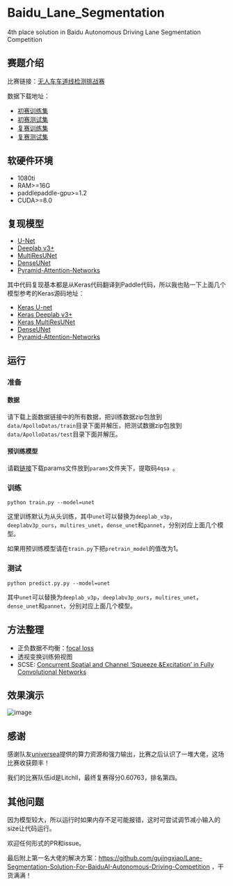 # Baidu_Lane_Segmentation
4th place solution in Baidu Autonomous Driving Lane Segmentation Competition

## 赛题介绍

比赛链接：[无人车车道线检测挑战赛](http://aistudio.baidu.com/aistudio/#/competition/detail/5)

数据下载地址：

- [初赛训练集](http://aistudio.baidu.com/aistudio/#/datasetDetail/1919)
- [初赛测试集](http://aistudio.baidu.com/aistudio/#/datasetDetail/2492)
- [复赛训练集](http://aistudio.baidu.com/aistudio/#/datasetDetail/3624)
- [复赛测试集](http://aistudio.baidu.com/aistudio/#/datasetdetail/3625)

## 软硬件环境

- 1080ti
- RAM>=16G
- paddlepaddle-gpu>=1.2
- CUDA>=8.0

## 复现模型

- [U-Net](https://arxiv.org/pdf/1505.04597.pdf)
- [Deeplab v3+](https://arxiv.org/pdf/1802.02611.pdf)
- [MultiResUNet](https://arxiv.org/pdf/1902.04049.pdf)
- [DenseUNet](https://arxiv.org/pdf/1608.06993.pdf)
- [Pyramid-Attention-Networks](https://arxiv.org/pdf/1805.10180.pdf)

其中代码复现基本都是从Keras代码翻译到Paddle代码，所以我也贴一下上面几个模型参考的Keras源码地址：

- [Keras U-net](https://github.com/zhixuhao/unet)
- [Keras Deeplab v3+](https://github.com/mjDelta/deeplabv3plus-keras)
- [Keras MultiResUNet](https://github.com/komo135/MultiResUNet)
- [DenseUNet](https://github.com/DeepTrial/Retina-VesselNet)
- [Pyramid-Attention-Networks](https://www.jianshu.com/p/c5eb9976866f)

## 运行

### 准备

#### 数据

请下载上面数据链接中的所有数据，把训练数据zip包放到`data/ApolloDatas/train`目录下面并解压，把测试数据zip包放到`data/ApolloDatas/test`目录下面并解压。

#### 预训练模型

请戳[链接](https://pan.baidu.com/share/init?surl=7wgDUGFLDw7lQkr0M-Ob6g)下载params文件放到`params`文件夹下，提取码`4qsa `。

### 训练

```
python train.py --model=unet 
```

这里训练默认为从头训练，其中`unet`可以替换为`deeplab_v3p`，`deeplabv3p_ours`，`multires_unet`，`dense_unet`和`pannet`，分别对应上面几个模型。

如果用预训练模型请在`train.py`下把`pretrain_model`的值改为1。

### 测试

```
python predict.py.py --model=unet 
```

其中`unet`可以替换为`deeplab_v3p`，`deeplabv3p_ours`，`multires_unet`，`dense_unet`和`pannet`，分别对应上面几个模型。

## 方法整理

- 正负数据不均衡：[focal loss](https://arxiv.org/pdf/1708.02002.pdf)
- 透视变换训练俯视图
- SCSE: [Concurrent Spatial and Channel ‘Squeeze &Excitation’ in Fully Convolutional Networks](https://arxiv.org/pdf/1803.02579.pdf)

## 效果演示

![image](https://github.com/qixuxiang/Baidu_Lane_Segmentation/blob/master/demo.gif)


## 感谢

感谢队友[universea](https://github.com/universea)提供的算力资源和强力输出，比赛之后认识了一堆大佬，这场比赛收获颇丰！

我们的比赛队伍id是Litchll，最终复赛得分0.60763，排名第四。

## 其他问题

因为模型较大，所以运行时如果内存不足可能报错，这时可尝试调节减小输入的size让代码运行。

欢迎任何形式的PR和issue。

最后附上第一名大佬的解决方案：https://github.com/gujingxiao/Lane-Segmentation-Solution-For-BaiduAI-Autonomous-Driving-Competition ，干货满满！

